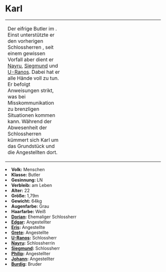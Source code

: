 # Karl

<table>
<tr><td>
<p>
Der eifrige Butler im <a href="Duensberg-Plateau.md" anchor="jagdschloss-d-nsberg"></a>. Einst unterstützte er den
vorherigen Schlossherren <a href="Dorian.md"></a>, seit einem gewissen Vorfall aber dient er
<a href="Nayru.md">Nayru</a>, <a href="Siegmund.md">Siegmund</a> und <a href="U-Ranos.md">U-Ranos</a>. Dabei hat er
alle Hände voll zu tun. Er befolgt Anweisungen strikt, was bei Misskommunikation zu brenzligen Situationen kommen kann.
Während der Abwesenheit der Schlossherren kümmert sich Karl um das Grundstück und die Angestellten dort.
</p>

</td><td width="300">
<!-- Edit here -->
<img src="karl.png" alt="" />
</td></tr>
</table>

<procedure title="Allgemeine Informationen">
<list columns="3">
<li><b>Volk:</b> Menschen</li>
<li><b>Klasse:</b> Butler</li>
<li><b>Gesinnung:</b> LN</li>
<li><b>Verbleib:</b> am Leben</li>
</list>
</procedure>

<procedure title="Aussehen">
<list columns="3">
<li><b>Alter:</b> 22</li>
<li><b>Größe:</b> 1,79m</li>
<li><b>Gewicht:</b> 64kg</li>
<li><b>Augenfarbe:</b> Grau</li>
<li><b>Haarfarbe:</b> Weiß</li>
</list>
</procedure>

<procedure title="Beziehungen">
<list columns="3">
<li><b><a href="Dorian.md">Dorian</a>:</b> Ehemaliger Schlossherr</li>
<li><b><a href="Edgar.md">Edgar</a>:</b> Angestellter</li>
<li><b><a href="Eris.md">Eris</a>:</b> Angestellte</li>
<li><b><a href="Grete.md">Grete</a>:</b> Angestellte</li>
<li><b><a href="U-Ranos.md">U-Ranos</a>:</b> Schlossherr</li>
<li><b><a href="Nayru.md">Nayru</a>:</b> Schlossherrin</li>
<li><b><a href="Siegmund.md">Siegmund</a>:</b> Schlossherr</li>
<li><b><a href="Philip.md">Philip</a>:</b> Angestellter</li>
<li><b><a href="Johann.md">Johann</a>:</b> Angestellter</li>
<li><b><a href="Burdig.md">Burdig</a>:</b> Bruder</li>
</list>
</procedure>

<!--
## Notizen

- **Ziele:** 
- **Geheimnisse:** 
-->